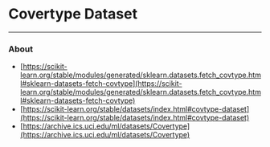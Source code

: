 # Covertype Dataset
---
### About

* [https://scikit-learn.org/stable/modules/generated/sklearn.datasets.fetch_covtype.html#sklearn-datasets-fetch-covtype](https://scikit-learn.org/stable/modules/generated/sklearn.datasets.fetch_covtype.html#sklearn-datasets-fetch-covtype)
* [https://scikit-learn.org/stable/datasets/index.html#covtype-dataset](https://scikit-learn.org/stable/datasets/index.html#covtype-dataset)
* [https://archive.ics.uci.edu/ml/datasets/Covertype](https://archive.ics.uci.edu/ml/datasets/Covertype)